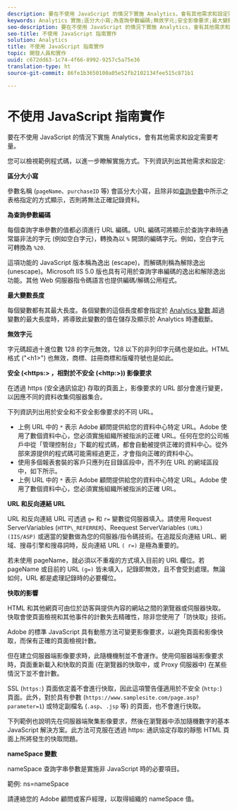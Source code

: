 ```yaml
---
description: 要在不使用 JavaScript 的情況下實施 Analytics，會有其他需求和設定需要考量。
keywords: Analytics 實施;區分大小寫;為查詢參數編碼;無效字元;安全影像要求;最大變數長度;反向連結;URL;快取;命名空間
seo-description: 要在不使用 JavaScript 的情況下實施 Analytics，會有其他需求和設定需要考量。
seo-title: 不使用 JavaScript 指南實作
solution: Analytics
title: 不使用 JavaScript 指南實作
topic: 開發人員和實作
uuid: c672dd63-1c74-4f66-8992-9257c5a75e36
translation-type: ht
source-git-commit: 86fe1b3650100a05e52fb2102134fee515c871b1

---
```



# 不使用 JavaScript 指南實作

要在不使用 JavaScript 的情況下實施 Analytics，會有其他需求和設定需要考量。

您可以檢視範例程式碼，以進一步瞭解實施方式。下列資訊列出其他需求和設定:

<!--Meike, I converted this from a table. Table within a table was a mess, and I'm not sure I captured everything. Please check this content against the orginal. -Bob -->

**區分大小寫**

參數名稱 (`pageName`、`purchaseID` 等) 會區分大小寫，且除非如[查詢參數](../../../implement/js-implementation/data-collection/query-parameters.md)中所示之表格指定的方式顯示，否則將無法正確記錄資料。

**為查詢參數編碼**

每個查詢字串參數的值都必須進行 URL 編碼。URL 編碼可將顯示於查詢字串時通常屬非法的字元 (例如空白字元)，轉換為以 `%` 開頭的編碼字元。例如，空白字元可轉換為 `%20`.

這項功能的 JavaScript 版本稱為逸出 (escape)，而解碼則稱為解除逸出 (unescape)。Microsoft IIS 5.0 版也具有可用於查詢字串編碼的逸出和解除逸出功能。其他 Web 伺服器指令碼語言也提供編碼/解碼公用程式。

**最大變數長度**

每個變數都有其最大長度。各個變數的這個長度都會指定於  [Analytics 變數](../../../implement/js-implementation/c-variables/sc-variables.md).超過變數的最大長度時，將導致此變數的值在儲存及顯示於 Analytics 時遭截斷。

**無效字元**

字元碼超過十進位數 128 的字元無效，128 以下的非列印字元碼也是如此。HTML 格式 ("&lt;h1&gt;") 也無效，商標、註冊商標和版權符號也是如此。

**安全 (&lt;https:&gt; ，相對於不安全 (&lt;http:&gt;)) 影像要求**

在透過 https (安全通訊協定) 存取的頁面上，影像要求的 URL 部分會進行變更，以因應不同的資料收集伺服器集合。

下列資訊列出用於安全和不安全影像要求的不同 URL。

* 上例 URL 中的 `*` 表示 Adobe 顧問提供給您的資料中心特定 URL。Adobe 使用了數個資料中心，您必須實施組織所被指派的正確 URL。任何在您的公司帳戶中從「管理控制台」下載的程式碼，都會自動被提供正確的資料中心。從外部來源提供的程式碼可能需經過更正，才會指向正確的資料中心。
* 使用多個報表套裝的客戶只應列在目錄區段中，而不列在 URL 的網域區段中，如下所示。
* 上例 URL 中的 `*` 表示 Adobe 顧問提供給您的資料中心特定 URL。Adobe 使用了數個資料中心，您必須實施組織所被指派的正確 URL。

**URL 和反向連結 URL**

URL 和反向連結 URL 可透過 `g=` 和 `r=` 變數從伺服器填入。請使用 Request ServerVariables (`HTTP\_REFERRER`)、Reequest ServerVariables `(URL) (IIS/ASP)` 或適當的變數做為您的伺服器/指令碼技術。在追蹤反向連結 URL、網域、搜尋引擎和搜尋詞時，反向連結 URL `( r=)` 是極為重要的。

若未使用 pageName，就必須以不重複的方式填入目前的 URL 欄位。若 pageName 或目前的 URL `(g=)` 皆未填入，記錄即無效，且不會受到處理。無論如何，URL 都是處理記錄時的必要欄位。

**快取的影響**

HTML 和其他網頁可由位於訪客與提供內容的網站之間的瀏覽器或伺服器快取。快取會使頁面檢視和其他事件的計數失去精確性，除非您使用了「防快取」技術。

Adobe 的標準 JavaScript 具有動態方法可變更影像要求，以避免頁面和影像快取，而保有正確的頁面檢視計數。

但在建立伺服器端影像要求時，此隨機機制並不會運作。使用伺服器端影像要求時，頁面重新載入和快取的頁面 (在瀏覽器的快取中，或 Proxy 伺服器中) 在某些情況下並不會計數。

SSL (`https:`) 頁面依定義不會進行快取，因此這項警告僅適用於不安全 (`http:`) 頁面。此外，對於具有參數 (`https://www.samplesite.com/page.asp?parameter=1`) 或特定副檔名 (`.asp`、`.jsp` 等) 的頁面，也不會進行快取。

下列範例也說明先在伺服器端聚集影像要求，然後在瀏覽器中添加隨機數字的基本 JavaScript 解決方案。此方法可克服在透過 https: 通訊協定存取的靜態 HTML 頁面上所將發生的快取問題。

**nameSpace 變數**

nameSpace 查詢字串參數是實施非 JavaScript 時的必要項目。

範例: ns=nameSpace

請連絡您的 Adobe 顧問或客戶經理，以取得組織的 nameSpace 值。
